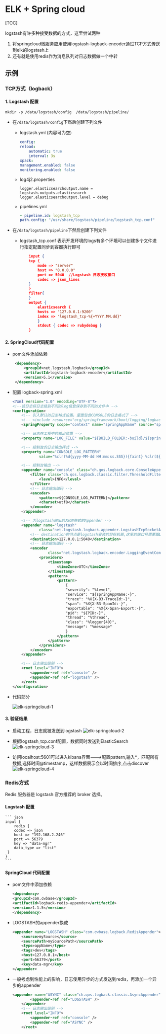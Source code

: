 # ELK + Spring cloud

[TOC]

logstash有许多种接受数据的方式，这里尝试两种

1. 将springcloud微服务应用使用logstash-logback-encoder通过TCP方式传送到elk的logstash上
2. 还有就是使用redis作为消息队列对日志数据做一个中转

## 示例

### TCP方式（logback）

#### 1. Logstash 配置

`mkdir -p /data/logstash/config  /data/logstash/pipeline/`

- 在`/data/logstash/config`下然后创建下列文件

  - logstash.yml (内容可为空)

    ```yml
    config:
    reload:
        automatic: true
        interval: 3s
    xpack:
    management.enabled: false
    monitoring.enabled: false
    ```

  - log4j2.properties

    ``` text
    logger.elasticsearchoutput.name = logstash.outputs.elasticsearch
    logger.elasticsearchoutput.level = debug
    ```

  - pipelines.yml

    ``` yaml
    - pipeline.id: logstash_tcp
    path.config: "/usr/share/logstash/pipeline/logstash_tcp.conf"
    ```

- 在`/data/logstash/pipeline`下然后创建下列文件

  - logstash_tcp.conf
    表示开发环境的logs有多个环境可以创建多个文件进行指定配置同步到容器执行即可

    ```json
        input {
        tcp {
            mode => "server"
            host => "0.0.0.0"
            port => 5040  //Logstash 日志接收接口
            codec => json_lines
        }
        }
        filter{
        }
        output {
            elasticsearch {
            hosts => "127.0.0.1:9200"
            index => "logstash_tcp-%{+YYYY.MM.dd}"
            }
            stdout { codec => rubydebug }
        }
    ```

#### 2. SpringCloud代码配置

- pom文件添加依赖

   ```xml
    <dependency>
        <groupId>net.logstash.logback</groupId>
        <artifactId>logstash-logback-encoder</artifactId>
        <version>5.1</version>
    </dependency>
    ```

- 配置 logback-spring.xml

    ``` xml
    <?xml version="1.0" encoding="UTF-8"?>
    <!--该日志将日志级别不同的log信息保存到不同的文件中 -->
    <configuration>
        <!-- 引入默认的日志格式设置。里面包含CONSOLE的日志格式了 -->
        <!-- <include resource="org/springframework/boot/logging/logback/defaults.xml" /> -->
        <springProperty scope="context" name="springAppName" source="spring.application.name" />

        <!-- 日志在工程中的输出位置 -->
        <property name="LOG_FILE" value="${BUILD_FOLDER:-build}/${springAppName}" />

        <!-- 控制台的日志输出样式 -->
        <property name="CONSOLE_LOG_PATTERN"
                value="%clr(%d{yyyy-MM-dd HH:mm:ss.SSS}){faint} %clr(${LOG_LEVEL_PATTERN:-%5p}) %clr(${PID:- }){magenta} %clr(---){faint} %clr([%15.15t]){faint} %m%n${LOG_EXCEPTION_CONVERSION_WORD:-%wEx}}" />

        <!-- 控制台输出 -->
        <appender name="console" class="ch.qos.logback.core.ConsoleAppender">
            <filter class="ch.qos.logback.classic.filter.ThresholdFilter">
                <level>INFO</level>
            </filter>
            <!-- 日志输出编码 -->
            <encoder>
                <pattern>${CONSOLE_LOG_PATTERN}</pattern>
                <charset>utf8</charset>
            </encoder>
        </appender>

        <!-- 为logstash输出的JSON格式的Appender -->
        <appender name="logstash"
                class="net.logstash.logback.appender.LogstashTcpSocketAppender">
            <!-- destination的节点是logstash安装的目标机器,这里的端口号需要跟Logstash监听的端口号一致，这里是5040 -->
            <destination>127.0.0.1:5040</destination>
            <!-- 日志输出编码 -->
            <encoder
                    class="net.logstash.logback.encoder.LoggingEventCompositeJsonEncoder">
                <providers>
                    <timestamp>
                        <timeZone>UTC</timeZone>
                    </timestamp>
                    <pattern>
                        <pattern>
                            {
                            "severity": "%level",
                            "service": "${springAppName:-}",
                            "trace": "%X{X-B3-TraceId:-}",
                            "span": "%X{X-B3-SpanId:-}",
                            "exportable": "%X{X-Span-Export:-}",
                            "pid": "${PID:-}",
                            "thread": "%thread",
                            "class": "%logger{40}",
                            "message": "%message"
                            }
                        </pattern>
                    </pattern>
                </providers>
            </encoder>
        </appender>

        <!-- 日志输出级别 -->
        <root level="INFO">
            <appender-ref ref="console" />
            <appender-ref ref="logstash" />
        </root>
    </configuration>
    ```

- 代码部分

    ![elk-springcloud-1](./_images/elk-springcloud-1.png)

#### 3. 验证结果

- 启动工程，日志就被发送到logstash
    ![elk-springcloud-2](./_images/elk-springcloud-2.png)

- 根据logstash_tcp.conf配置，数据同时发送到ElasticSearch
    ![elk-springcloud-3](./_images/elk-springcloud-3.png)

- 访问localhost:5601可以进入kibana界面--->配置pattern,输入*，匹配所有数据,选择时间@timestamp，这样数据展示会以时间排序,点击discover
    ![elk-springcloud-4](./_images/elk-springcloud-4.png)

### Redis方式

Redis 服务器是 logstash 官方推荐的 broker 选择。

#### Logstash 配置

    ``` json
    input {
        redis {
        codec => json
        host => "192.168.2.246"
        port => 56379
        key => "data-mgr"
        data_type => "list"
     }
    }
    ```

#### SpringCloud 代码配置

- pom文件中添加依赖
  
    ```xml
    <dependency>
    <groupId>com.cwbase</groupId>
    <artifactId>logback-redis-appender</artifactId>
    <version>1.1.5</version>
    </dependency>
    ```

- LOGSTASH的appender换成

    ```xml
    <appender name="LOGSTASH" class="com.cwbase.logback.RedisAppender">
        <source>mySource</source>
        <sourcePath>mySourcePath</sourcePath>
        <type>appName</type>
        <tags>dev</tags>
        <host>127.0.0.1</host>
        <port>56379</port>
        <key>data-mgr</key>
    </appender>
    ```

- 一般考虑到性能上的影响，日志使用异步的方式发送到redis，再添加一个异步的appender

    ```xml
    <appender name="ASYNC" class="ch.qos.logback.classic.AsyncAppender">
            <appender-ref ref="LOGSTASH" />
        </appender>
        <!-- 日志输出级别 -->
        <root level="INFO">
            <appender-ref ref="console" />
            <appender-ref ref="ASYNC" />
        </root>
    ```
